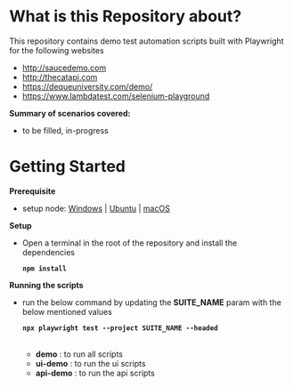 # What is this Repository about?
This repository contains demo test automation scripts built with Playwright for the following websites
  - http://saucedemo.com
  - http://thecatapi.com
  - https://dequeuniversity.com/demo/
  - https://www.lambdatest.com/selenium-playground

**Summary of scenarios covered:**
- to be filled, in-progress

# Getting Started
**Prerequisite**
- setup node: [Windows][1] | [Ubuntu][2] | [macOS][3]

**Setup**
- Open a terminal in the root of the repository and install the dependencies

  **```npm install```**

**Running the scripts**
- run the below command by updating the **SUITE_NAME** param with the below mentioned values  

  **```npx playwright test --project SUITE_NAME --headed```**  
  <br>
  - **demo** : to run all scripts
  - **ui-demo** : to run the ui scripts
  - **api-demo** : to run the api scripts  




[1]:https://www.geeksforgeeks.org/install-node-js-on-windows/
[2]:https://www.geeksforgeeks.org/installation-of-node-js-on-linux/
[3]:https://www.geeksforgeeks.org/how-to-install-nodejs-on-macos/
